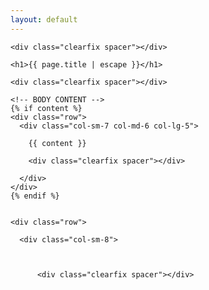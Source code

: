 ```yaml
---
layout: default
---
```


  <div class="container">

    <div class="clearfix spacer"></div>

    <h1>{{ page.title | escape }}</h1>

    <div class="clearfix spacer"></div>

    <!-- BODY CONTENT -->
    {% if content %}
    <div class="row">
      <div class="col-sm-7 col-md-6 col-lg-5">

        {{ content }}

        <div class="clearfix spacer"></div>

      </div>
    </div>
    {% endif %}


    <div class="row">

      <div class="col-sm-8">



          <div class="clearfix spacer"></div>
<script type="text/javascript" src="http://www.redbubble.com/assets/external_portfolio.js"></script>
<script id="rb-xzfcxvzx" type="text/javascript">new RBExternalPortfolio('www.redbubble.com', 'marchonknoxco', 3, 3).renderIframe();</script>


  </div><!-- END CONTAINER -->

  <div class="clearfix spacer"></div>
  <div class="clearfix spacer"></div>
